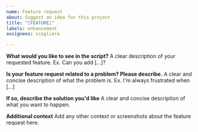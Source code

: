 ```yaml
---
name: Feature request
about: Suggest an idea for this project
title: "[FEATURE]"
labels: enhancement
assignees: scogliera

---
```


**What would you like to see in the script?**
A clear description of your requested feature. Ex. Can you add [...]?

**Is your feature request related to a problem? Please describe.**
A clear and concise description of what the problem is. Ex. I'm always frustrated when [...]

**If so, describe the solution you'd like**
A clear and concise description of what you want to happen.

**Additional context**
Add any other context or screenshots about the feature request here.
